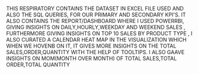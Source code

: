 THIS RESPIRATORY CONTAINS THE DATASET IN EXCEL FILE USED AND ALSO THE SQL QUERIES,
FOR OUR PRIMARY AND SECONDARY KPI'S.
IT ALSO  CONTAINS  THE REPORT/DASHBOARD WHERE I USED POWERRBI,
GIVING INSIGHTS ON DAILY,HOURLY,WEEKDAY AND WEEKEND SALES ,
FURTHERMORE GIVING INSIGHTS ON TOP 10 SALES BY PRODUCT TYPE ,
I ALSO CURATED A CALENDAR HEAT MAP IN THE VISUALIZATION WHICH WHEN WE HOVENB ON IT,
IT GIVES MORE INSIGHTS ON THE TOTAL SALES,ORDER,QUANTITY WITH THE HELP OF TOOLTIPS.
I ALSO GAAVE INSIGHTS ON MOM(MONTH OVER MONTH) OF TOTAL SALES,TOTAL ORDER,TOTAL QUANTITY
